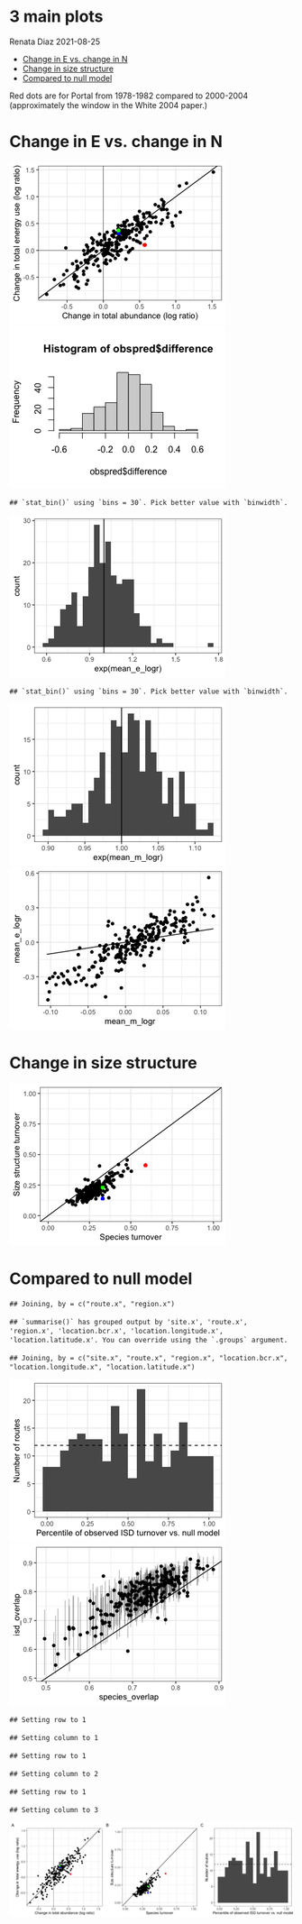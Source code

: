 3 main plots
================
Renata Diaz
2021-08-25

  - [Change in E vs. change in N](#change-in-e-vs.-change-in-n)
  - [Change in size structure](#change-in-size-structure)
  - [Compared to null model](#compared-to-null-model)

Red dots are for Portal from 1978-1982 compared to 2000-2004
(approximately the window in the White 2004 paper.)

# Change in E vs. change in N

![](3_main_plots_files/figure-gfm/unnamed-chunk-1-1.png)<!-- -->![](3_main_plots_files/figure-gfm/unnamed-chunk-1-2.png)<!-- -->

    ## `stat_bin()` using `bins = 30`. Pick better value with `binwidth`.

![](3_main_plots_files/figure-gfm/unnamed-chunk-1-3.png)<!-- -->

    ## `stat_bin()` using `bins = 30`. Pick better value with `binwidth`.

![](3_main_plots_files/figure-gfm/unnamed-chunk-1-4.png)<!-- -->![](3_main_plots_files/figure-gfm/unnamed-chunk-1-5.png)<!-- -->

# Change in size structure

![](3_main_plots_files/figure-gfm/unnamed-chunk-2-1.png)<!-- -->

# Compared to null model

    ## Joining, by = c("route.x", "region.x")

    ## `summarise()` has grouped output by 'site.x', 'route.x', 'region.x', 'location.bcr.x', 'location.longitude.x', 'location.latitude.x'. You can override using the `.groups` argument.

    ## Joining, by = c("site.x", "route.x", "region.x", "location.bcr.x", "location.longitude.x", "location.latitude.x")

![](3_main_plots_files/figure-gfm/unnamed-chunk-3-1.png)<!-- -->![](3_main_plots_files/figure-gfm/unnamed-chunk-3-2.png)<!-- -->

    ## Setting row to 1

    ## Setting column to 1

    ## Setting row to 1

    ## Setting column to 2

    ## Setting row to 1

    ## Setting column to 3

![](3_main_plots_files/figure-gfm/unnamed-chunk-4-1.png)<!-- -->
